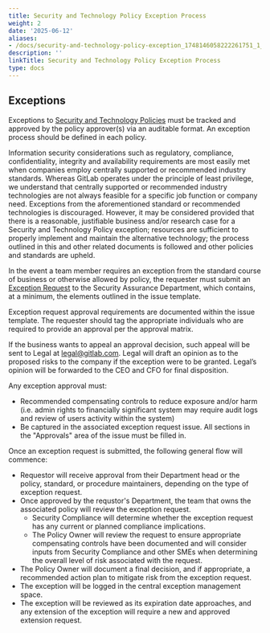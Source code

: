 ```yaml
---
title: Security and Technology Policy Exception Process
weight: 2
date: '2025-06-12'
aliases:
- /docs/security-and-technology-policy-exception_1748146058222261751_1_1/
description: ''
linkTitle: Security and Technology Policy Exception Process
type: docs
---
```


## Exceptions

Exceptions to [Security and Technology Policies](/handbook/security/security-and-technology-policies/security-and-technology-policies-management/) must be tracked and approved by the policy approver(s) via an auditable format. An exception process should be defined in each policy.

Information security considerations such as regulatory, compliance, confidentiality, integrity and availability requirements are most easily met when companies employ centrally supported or recommended industry standards. Whereas GitLab operates under the principle of least privilege, we understand that centrally supported or recommended industry technologies are not always feasible for a specific job function or company need. Exceptions from the aforementioned standard or recommended technologies is discouraged. However, it may be considered provided that there is a reasonable, justifiable business and/or research case for a Security and Technology Policy exception; resources are sufficient to properly implement and maintain the alternative technology; the process outlined in this and other related documents is followed and other policies and standards are upheld.

In the event a team member requires an exception from the standard course of business or otherwise allowed by policy, the requester must submit an [Exception Request](https://gitlab.com/gitlab-com/gl-security/security-assurance/security-compliance-commercial-and-dedicated/exceptions/-/issues/new?issuable_template=exception_request) to the Security Assurance Department, which contains, at a minimum, the elements outlined in the issue template.

Exception request approval requirements are documented within the issue template. The requester should tag the appropriate individuals who are required to provide an approval per the approval matrix.

If the business wants to appeal an approval decision, such appeal will be sent to Legal at legal@gitlab.com. Legal will draft an opinion as to the proposed risks to the company if the exception were to be granted. Legal’s opinion will be forwarded to the CEO and CFO for final disposition.

Any exception approval must:

- Recommended compensating controls to reduce exposure and/or harm (i.e. admin rights to financially significant system may require audit logs and review of users activity within the system)
- Be captured in the associated exception request issue. All sections in the "Approvals" area of the issue must be filled in.

Once an exception request is submitted, the following general flow will commence:

- Requestor will receive approval from their Department head or the policy, standard, or procedure maintainers, depending on the type of exception request.
- Once approved by the requstor's Department, the team that owns the associated policy will review the exception request.
  - Security Compliance will determine whether the exception request has any current or planned compliance implications.
  - The Policy Owner will review the request to ensure appropriate compensating controls have been documented and will consider inputs from Security Compliance and other SMEs when determining the overall level of risk associated with the request.
- The Policy Owner will document a final decision, and if appropriate, a recommended action plan to mitigate risk from the exception request.
- The exception will be logged in the central exception management space.
- The exception will be reviewed as its expiration date approaches, and any extension of the exception will require a new and approved extension request.
